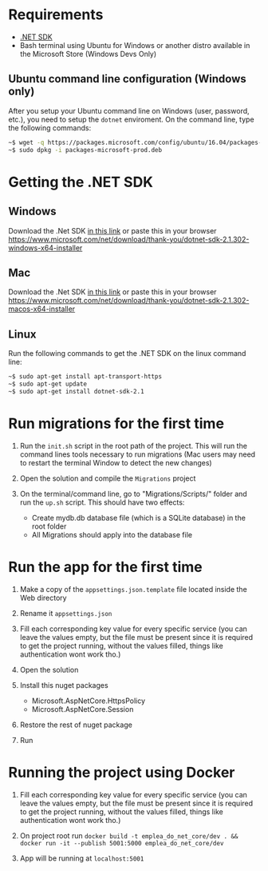 # Requirements
- [.NET SDK](https://www.microsoft.com/net/learn/get-started/)
- Bash terminal using Ubuntu for Windows or another distro available in the Microsoft Store (Windows Devs Only)

## Ubuntu command line configuration (Windows only)
After you setup your Ubuntu command line on Windows (user, password, etc.), you need to setup the `dotnet` enviroment. On the command line, type the following commands:

``` bash
~$ wget -q https://packages.microsoft.com/config/ubuntu/16.04/packages-microsoft-prod.deb
~$ sudo dpkg -i packages-microsoft-prod.deb
```
# Getting the .NET SDK

## Windows
Download the .Net SDK [in this link](https://www.microsoft.com/net/download/thank-you/dotnet-sdk-2.1.302-windows-x64-installer) or paste this in your  browser https://www.microsoft.com/net/download/thank-you/dotnet-sdk-2.1.302-windows-x64-installer

## Mac
Download the .Net SDK [in this link](https://www.microsoft.com/net/download/thank-you/dotnet-sdk-2.1.302-macos-x64-installer) or paste this in your  browser https://www.microsoft.com/net/download/thank-you/dotnet-sdk-2.1.302-macos-x64-installer 

## Linux
Run the following commands to get the .NET SDK on the linux command line:
``` bash
~$ sudo apt-get install apt-transport-https
~$ sudo apt-get update
~$ sudo apt-get install dotnet-sdk-2.1
```

# Run migrations for the first time

1. Run the `init.sh` script in the root path of the project. This will run the command lines tools necessary to run migrations (Mac users may need to restart the terminal Window to detect the new changes)

2. Open the solution and compile the `Migrations` project

3. On the terminal/command line, go to "Migrations/Scripts/" folder and run the `up.sh` script. This should have two effects:
    - Create mydb.db database file (which is a SQLite database) in the root folder
    - All Migrations should apply into the database file

# Run the app for the first time

1. Make a copy of the `appsettings.json.template` file located inside the Web directory

2. Rename it `appsettings.json`

3. Fill each corresponding key value for every specific service (you can leave the values empty, but the file must be present since it is required to get the project running, without the values filled, things like authentication wont work tho.)

4. Open the solution

5. Install this nuget packages
    - Microsoft.AspNetCore.HttpsPolicy
    - Microsoft.AspNetCore.Session

6. Restore the rest of nuget package

7. Run


# Running the project using Docker

1. Fill each corresponding key value for every specific service (you can leave the values empty, but the file must be present since it is required to get the project running, without the values filled, things like authentication wont work tho.)

2. On project root run `docker build -t emplea_do_net_core/dev . && docker run -it --publish 5001:5000 emplea_do_net_core/dev`

3. App will be running at `localhost:5001`
